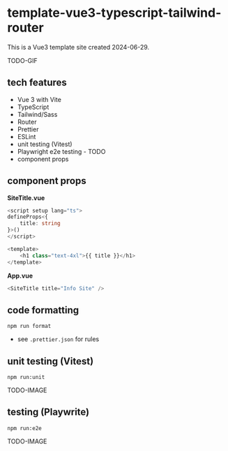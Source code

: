 # template-vue3-typescript-tailwind-router

This is a Vue3 template site created 2024-06-29.

TODO-GIF

## tech features

- Vue 3 with Vite
- TypeScript
- Tailwind/Sass
- Router
- Prettier
- ESLint
- unit testing (Vitest)
- Playwright e2e testing - TODO
- component props

## component props

**SiteTitle.vue**

```ts
<script setup lang="ts">
defineProps<{
	title: string
}>()
</script>

<template>
	<h1 class="text-4xl">{{ title }}</h1>
</template>
```

**App.vue**

```ts
<SiteTitle title="Info Site" />
```

## code formatting

```
npm run format
```

- see `.prettier.json` for rules

## unit testing (Vitest)

```
npm run:unit
```

TODO-IMAGE

## testing (Playwrite)

```
npm run:e2e
```

TODO-IMAGE
